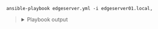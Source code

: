 ```  
ansible-playbook edgeserver.yml -i edgeserver01.local,    
```  

> <details>  
> <summary>Playbook output</summary>  
>   
> PLAY [First boot actions] *******************************************************************************************************************************************************************  
>   
> TASK [Ping host] ****************************************************************************************************************************************************************************  
> ok: [edgeserver01.local]  
>   
> TASK [Update /etc/dhcpcd.conf] **************************************************************************************************************************************************************  
> changed: [edgeserver01.local]  
>   
> TASK [Disable WiFi power_save] **************************************************************************************************************************************************************  
> changed: [edgeserver01.local]  
>   
> TASK [Update /etc/apt/apt.conf.d/99force-ipv4] **********************************************************************************************************************************************  
> changed: [edgeserver01.local]  
>   
> TASK [Disable bluetooth service] ************************************************************************************************************************************************************  
> changed: [edgeserver01.local] => (item=bluetooth.service)  
> changed: [edgeserver01.local] => (item=bluetooth.target)  
>   
> TASK [Disable console autologin] ************************************************************************************************************************************************************  
> changed: [edgeserver01.local]  
>   
> TASK [Reboot after first boot steps] ********************************************************************************************************************************************************  
> changed: [edgeserver01.local]  
>   
> TASK [Wait for reboot] **********************************************************************************************************************************************************************  
> ok: [edgeserver01.local]  
>   
> PLAY [Setting up Edgeserver] ****************************************************************************************************************************************************************  
>   
> TASK [Ping host] ****************************************************************************************************************************************************************************  
> ok: [edgeserver01.local]  
>   
> TASK [Update apt cache] *********************************************************************************************************************************************************************  
> changed: [edgeserver01.local]  
>   
> TASK [Install required packages for this project] *******************************************************************************************************************************************  
> changed: [edgeserver01.local] => (item=build-essential)  
> changed: [edgeserver01.local] => (item=python3)  
> changed: [edgeserver01.local] => (item=python3-pip)  
> changed: [edgeserver01.local] => (item=cmake)  
> changed: [edgeserver01.local] => (item=libudev-dev)  
> changed: [edgeserver01.local] => (item=libusb-1.0-0-dev)  
> changed: [edgeserver01.local] => (item=libffi-dev)  
> changed: [edgeserver01.local] => (item=libssl-dev)  
> changed: [edgeserver01.local] => (item=git)  
> changed: [edgeserver01.local] => (item=minicom)  
> changed: [edgeserver01.local] => (item=socat)  
> changed: [edgeserver01.local] => (item=libqmi-utils)  
> changed: [edgeserver01.local] => (item=udhcpc)  
> changed: [edgeserver01.local] => (item=mtr)  
> changed: [edgeserver01.local] => (item=gnutls-bin)  
> changed: [edgeserver01.local] => (item=p7zip-full)  
> changed: [edgeserver01.local] => (item=i2c-tools)  
> changed: [edgeserver01.local] => (item=gpsd)  
> changed: [edgeserver01.local] => (item=mlocate)  
> changed: [edgeserver01.local] => (item=vim)  
> changed: [edgeserver01.local] => (item=docker)  
> changed: [edgeserver01.local] => (item=docker-compose)  
> changed: [edgeserver01.local] => (item=htop)  
> changed: [edgeserver01.local] => (item=atop)  
>   
> TASK [Stop docker services] *****************************************************************************************************************************************************************  
> changed: [edgeserver01.local] => (item=docker.service)  
> changed: [edgeserver01.local] => (item=docker.socket)  
>   
> TASK [Add docker group to user pi] **********************************************************************************************************************************************************  
> changed: [edgeserver01.local]  
>   
> TASK [Upgrade all packages] *****************************************************************************************************************************************************************  
> changed: [edgeserver01.local]  
>   
> TASK [Remove useless packages from the cache] ***********************************************************************************************************************************************  
> ok: [edgeserver01.local]  
>   
> TASK [Remove dependencies that are no longer required] **************************************************************************************************************************************  
> ok: [edgeserver01.local]  
>   
> TASK [Run the equivalent of "apt-get clean" as a separate step] *****************************************************************************************************************************  
> ok: [edgeserver01.local]  
>   
> TASK [Start and Enable docker services] *****************************************************************************************************************************************************  
> changed: [edgeserver01.local] => (item=docker.service)  
> ok: [edgeserver01.local] => (item=docker.socket)  
>   
> PLAY RECAP **********************************************************************************************************************************************************************************  
> edgeserver01.local         : ok=18   changed=12   unreachable=0    failed=0    skipped=0    rescued=0    ignored=0     
>   
>   
> > </details>    
> >     